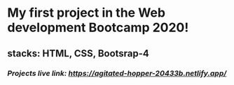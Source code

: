 # My first project in the Web development Bootcamp 2020! 
## stacks: HTML, CSS, Bootsrap-4

 ### *Projects live link: https://agitated-hopper-20433b.netlify.app/*
